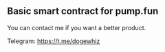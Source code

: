 ## Basic smart contract for pump.fun

You can contact me if you want a better product.

Telegram: https://t.me/dogewhiz

